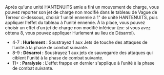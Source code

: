 Après qu'une unité HANTENUITS amie a fini un
mouvement de charge, vous pouvez reporter son
jet de charge non modifié dans le tableau de Vague
de Terreur ci-dessous, choisir 1 unité ennemie à 1"
de unité HANTENUITS, puis appliquer l'effet du
tableau à l'unité ennemie. À la place, vous pouvez
choisir un effet d’un jet de charge non modifié
inférieur (ex: si vous avez obtenu 8, vous pouvez
appliquer Hurlement au lieu de Désarroi).

* 4-7 : **Hurlement** : Soustrayez 1 aux Jets de touche des attaques de l’unité à la phase de combat suivante.
* 8-9 : **Désarroi** : Soustrayez 1 aux jets de sauvegarde des attaques qui ciblent l'unité à la phase de combat suivante.
* 11+ : **Paralysie** : L'effet frappe en dernier s'applique à l’unité à la phase de combat suivante.
